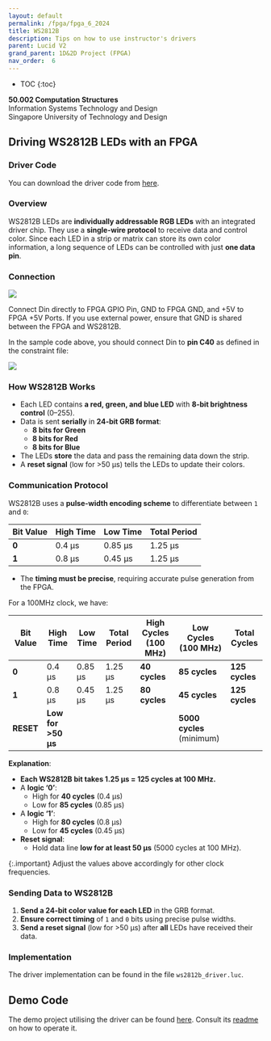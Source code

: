 ```yaml
---
layout: default
permalink: /fpga/fpga_6_2024
title: WS2812B 
description: Tips on how to use instructor's drivers 
parent: Lucid V2
grand_parent: 1D&2D Project (FPGA)
nav_order:  6
---
```



* TOC
{:toc}

**50.002 Computation Structures**
<br>
Information Systems Technology and Design
<br>
Singapore University of Technology and Design

## **Driving WS2812B LEDs with an FPGA**  

### Driver Code 

You can download the driver code from [here](https://github.com/natalieagus/ws2812b-v2/blob/main/source/ws2812b_driver.luc). 

### **Overview**
WS2812B LEDs are **individually addressable RGB LEDs** with an integrated driver chip. They use a **single-wire protocol** to receive data and control color. Since each LED in a strip or matrix can store its own color information, a long sequence of LEDs can be controlled with just **one data pin**.

### Connection

<img src="{{ site.baseurl }}/docs/FPGA/Lucid V2/images/WS2812B-Strip-Pinout.png.webp"  class="center_seventy"/>

Connect Din directly to FPGA GPIO Pin, GND to FPGA GND, and +5V to FPGA +5V Ports. If you use external power, ensure that GND is shared between the FPGA and WS2812B.
 
In the sample code above, you should connect Din to **pin C40** as defined in the constraint file:

<img src="{{ site.baseurl }}//docs/FPGA/Lucid%20V2/images/fpga_6_2024/2025-02-17-16-42-43.png"  class="center_seventy no-invert"/>

### **How WS2812B Works**
- Each LED contains **a red, green, and blue LED** with **8-bit brightness control** (0–255).
- Data is sent **serially** in **24-bit GRB format**:
  - **8 bits for Green**
  - **8 bits for Red**
  - **8 bits for Blue**
- The LEDs **store** the data and pass the remaining data down the strip.
- A **reset signal** (low for >50 µs) tells the LEDs to update their colors.

### **Communication Protocol**

WS2812B uses a **pulse-width encoding scheme** to differentiate between `1` and `0`:

| Bit Value | High Time | Low Time | Total Period |
|-----------|----------|----------|-------------|
| **0**     | 0.4 µs   | 0.85 µs  | 1.25 µs     |
| **1**     | 0.8 µs   | 0.45 µs  | 1.25 µs     |

- The **timing must be precise**, requiring accurate pulse generation from the FPGA.

For a 100MHz clock, we have: 

| Bit Value | High Time | Low Time | Total Period | High Cycles (100 MHz) | Low Cycles (100 MHz) | Total Cycles |
|-----------|----------|----------|-------------|-----------------------|-----------------------|--------------|
| **0**     | 0.4 µs   | 0.85 µs  | 1.25 µs     | **40 cycles**         | **85 cycles**         | **125 cycles** |
| **1**     | 0.8 µs   | 0.45 µs  | 1.25 µs     | **80 cycles**         | **45 cycles**         | **125 cycles** |
| **RESET** | **Low for >50 µs** | | | | **5000 cycles** (minimum) |

**Explanation**: 
- **Each WS2812B bit takes 1.25 µs = 125 cycles at 100 MHz.**
- A **logic ‘0’**:
  - High for **40 cycles** (0.4 µs)
  - Low for **85 cycles** (0.85 µs)
- A **logic ‘1’**:
  - High for **80 cycles** (0.8 µs)
  - Low for **45 cycles** (0.45 µs)
- **Reset signal**:
  - Hold data line **low for at least 50 µs** (5000 cycles at 100 MHz).

{:.important}
Adjust the values above accordingly for other clock frequencies. 

### **Sending Data to WS2812B**
1. **Send a 24-bit color value for each LED** in the GRB format.
2. **Ensure correct timing** of `1` and `0` bits using precise pulse widths.
3. **Send a reset signal** (low for >50 µs) after **all** LEDs have received their data.


### Implementation

The driver implementation can be found in the file `ws2812b_driver.luc`. 

## Demo Code 

The demo project utilising the driver can be found [here](https://github.com/natalieagus/ws2812b-v2.git).  Consult its [readme](https://github.com/natalieagus/ws2812b-v2/blob/main/readme.md) on how to operate it.


